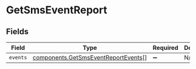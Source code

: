 # GetSmsEventReport


## Fields

| Field                                                                                      | Type                                                                                       | Required                                                                                   | Description                                                                                |
| ------------------------------------------------------------------------------------------ | ------------------------------------------------------------------------------------------ | ------------------------------------------------------------------------------------------ | ------------------------------------------------------------------------------------------ |
| `events`                                                                                   | [components.GetSmsEventReportEvents](../../models/components/getsmseventreportevents.md)[] | :heavy_minus_sign:                                                                         | N/A                                                                                        |